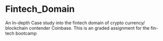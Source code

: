 # Fintech_Domain
An In-depth Case study into the fintech domain of crypto currency/ blockchain contender Coinbase. This is an graded assignment for the fin-tech bootcamp
